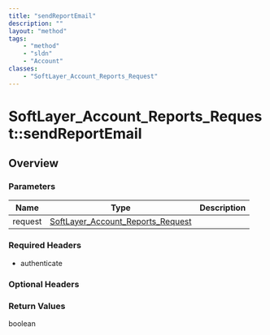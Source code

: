 ```yaml
---
title: "sendReportEmail"
description: ""
layout: "method"
tags:
    - "method"
    - "sldn"
    - "Account"
classes:
    - "SoftLayer_Account_Reports_Request"
---
```

# SoftLayer_Account_Reports_Request::sendReportEmail
## Overview 


### Parameters 
|Name | Type | Description |
| --- | --- | --- |
|request| <a href='/reference/datatypes/SoftLayer_Account_Reports_Request'>SoftLayer_Account_Reports_Request </a>| |


### Required Headers
* authenticate

### Optional Headers

### Return Values
boolean

